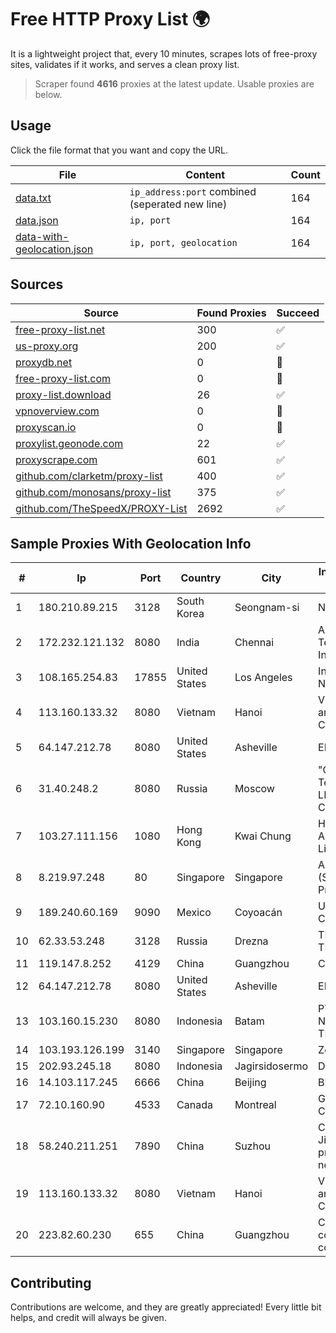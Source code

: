 
# Free HTTP Proxy List 🌍

It is a lightweight project that, every 10 minutes, scrapes lots of free-proxy sites, validates if it works, and serves a clean proxy list.


> Scraper found **4616** proxies at the latest update. Usable proxies are below.

## Usage

Click the file format that you want and copy the URL.


|File|Content|Count|
|----|-------|-----|
|[data.txt](https://raw.githubusercontent.com/themiralay/Proxy-List-World/master/data.txt)|`ip_address:port` combined (seperated new line)|164|
|[data.json](https://raw.githubusercontent.com/themiralay/Proxy-List-World/master/data.json)|`ip, port`|164|
|[data-with-geolocation.json](https://raw.githubusercontent.com/themiralay/Proxy-List-World/master/data-with-geolocation.json)|`ip, port, geolocation`|164|

## Sources

|Source|Found Proxies|Succeed|
|------|-------------|-------|
|[free-proxy-list.net](https://free-proxy-list.net)|300|✅|
|[us-proxy.org](https://www.us-proxy.org)|200|✅|
|[proxydb.net](http://proxydb.net)|0|🚫|
|[free-proxy-list.com](https://free-proxy-list.com/?page=&port=&type%5B%5D=http&type%5B%5D=https&up_time=0&search=Search)|0|🚫|
|[proxy-list.download](https://www.proxy-list.download/HTTP)|26|✅|
|[vpnoverview.com](https://vpnoverview.com/privacy/anonymous-browsing/free-proxy-servers)|0|🚫|
|[proxyscan.io](https://www.proxyscan.io)|0|🚫|
|[proxylist.geonode.com](https://proxylist.geonode.com/api/proxy-list?limit=300&page=1&sort_by=lastChecked&sort_type=desc&protocols=http,https)|22|✅|
|[proxyscrape.com](https://api.proxyscrape.com/v2/?request=displayproxies&protocol=http&timeout=10000&country=all&ssl=all&anonymity=all)|601|✅|
|[github.com/clarketm/proxy-list](https://raw.githubusercontent.com/clarketm/proxy-list/master/proxy-list-raw.txt)|400|✅|
|[github.com/monosans/proxy-list](https://raw.githubusercontent.com/monosans/proxy-list/main/proxies/http.txt)|375|✅|
|[github.com/TheSpeedX/PROXY-List](https://raw.githubusercontent.com/TheSpeedX/PROXY-List/master/http.txt)|2692|✅|


## Sample Proxies With Geolocation Info

|#|Ip|Port|Country|City|Internet Service Provider|
|-|--|----|-------|----|-------------------------|
|1|180.210.89.215|3128|South Korea|Seongnam-si|NHNCLOUD|
|2|172.232.121.132|8080|India|Chennai|Akamai Technologies, Inc.|
|3|108.165.254.83|17855|United States|Los Angeles|Internet Utilities NA LLC|
|4|113.160.133.32|8080|Vietnam|Hanoi|VietNam Post and Telecom Corporation|
|5|64.147.212.78|8080|United States|Asheville|ERC Broadband|
|6|31.40.248.2|8080|Russia|Moscow|"Cloud Technologies" LLC trading as Cloud.ru|
|7|103.27.111.156|1080|Hong Kong|Kwai Chung|Hong Kong San Ai Net Int'l Limited|
|8|8.219.97.248|80|Singapore|Singapore|Alibaba Cloud (Singapore) Private Limited|
|9|189.240.60.169|9090|Mexico|Coyoacán|Uninet S.A. de C.V.|
|10|62.33.53.248|3128|Russia|Drezna|TRANS-TELECOM|
|11|119.147.8.252|4129|China|Guangzhou|Chinanet|
|12|64.147.212.78|8080|United States|Asheville|ERC Broadband|
|13|103.160.15.230|8080|Indonesia|Batam|PT INFORMASI NUSANTARA TEKNOLOGI|
|14|103.193.126.199|3140|Singapore|Singapore|Zenlayer Inc|
|15|202.93.245.18|8080|Indonesia|Jagirsidosermo|DWPNAP|
|16|14.103.117.245|6666|China|Beijing|BITNET|
|17|72.10.160.90|4533|Canada|Montreal|GloboTech Communications|
|18|58.240.211.251|7890|China|Suzhou|CNC Group Jiangsu province network|
|19|113.160.133.32|8080|Vietnam|Hanoi|VietNam Post and Telecom Corporation|
|20|223.82.60.230|655|China|Guangzhou|China Mobile communications corporation|



## Contributing

Contributions are welcome, and they are greatly appreciated! Every
little bit helps, and credit will always be given.

